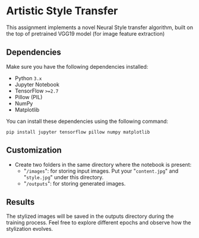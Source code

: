 # Artistic Style Transfer

This assignment implements a novel Neural Style transfer algorithm, built on the top of pretrained VGG19 model (for image feature extraction)

## Dependencies

Make sure you have the following dependencies installed:

- Python `3.x`
- Jupyter Notebook
- TensorFlow `>=2.7`
- Pillow (PIL)
- NumPy
- Matplotlib

You can install these dependencies using the following command:

```
pip install jupyter tensorflow pillow numpy matplotlib
```

## Customization

- Create two folders in the same directory where the notebook is present:
  - "`/images`": for storing input images. Put your "`content.jpg`" and "`style.jpg`" under this directory.
  - "`/outputs`": for storing generated images.

## Results

The stylized images will be saved in the outputs directory during the training process. Feel free to explore different epochs and observe how the stylization evolves.
